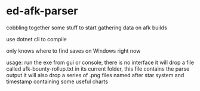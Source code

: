 # ed-afk-parser
cobbling together some stuff to start gathering data on afk builds

use dotnet cli to compile

only knows where to find saves on Windows right now

usage:
run the exe from gui or console, there is no interface
it will drop a file called afk-bounty-rollup.txt in its current folder, this file contains the parse output
it will also drop a series of .png files named after star system and timestamp containing some useful charts